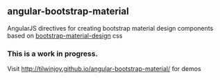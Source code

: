 ## angular-bootstrap-material
AngularJS directives for creating bootstrap material design components based on [bootstrap-material-design](http://fezvrasta.github.io/bootstrap-material-design/) css

### This is a work in progress.

Visit http://tilwinjoy.github.io/angular-bootstrap-material/ for demos
